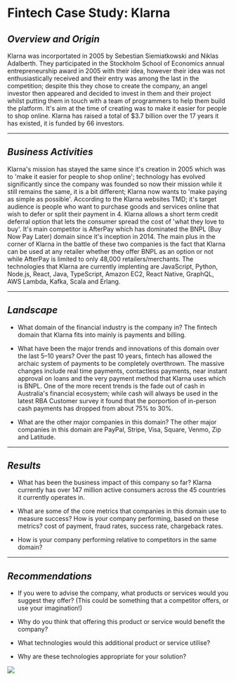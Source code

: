 # Fintech Case Study: Klarna


## *Overview and Origin*

Klarna was incorportated in 2005 by Sebestian Siemiatkowski and Niklas Adalberth. They participated in the Stockholm School of Economics annual entrepreneurship award in 2005 with their idea, however their idea was not enthusiastically received and their entry was among the last in the competition; despite this they chose to create the company, an angel investor then appeared and decided to invest in them and their project whilst putting them in touch with a team of programmers to help them build the platform.    It's aim at the time of creating was to make it easier for people to shop online. Klarna has raised a total of $3.7 billion over the 17 years it has existed, it is funded by 66 investors.


---

## *Business Activities*

Klarna's mission has stayed the same since it's creation in 2005 which was to 'make it easier for people to shop online'; technology has evolved significantly since the company was founded so now their mission while it still remains the same, it is a bit different; Klarna now wants to 'make paying as simple as possible'. According to the Klarna websites TMD; it's target audience is people who want to purchase goods and services online that wish to defer or split their payment in 4. Klarna allows a short term credit deferral option that lets the consumer spread the cost of 'what they love to buy'. It's main competitor is AfterPay which has dominated the BNPL (Buy Now Pay Later) domain since it's inception in 2014. The main plus in the corner of Klarna in the battle of these two companies is the fact that Klarna can be used at any retailer whether they offer BNPL as an option or not while AfterPay is limited to only 48,000 retailers/merchants. The technologies that Klarna are currently implenting are JavaScript, Python, Node.js, React, Java, TypeScript, Amazon EC2, React Native, GraphQL, AWS Lambda, Kafka, Scala and Erlang.

---
## *Landscape*

* What domain of the financial industry is the company in?
The fintech domain that Klarna fits into mainly is payments and billing.


* What have been the major trends and innovations of this domain over the last 5–10 years?
Over the past 10 years, fintech has allowed the archaic system of payments to be completely overthrown. The massive changes include real time payments, contactless payments, near instant approval on loans and the very payment method that Klarna uses which is BNPL. One of the more recent trends is the fade out of cash in Australia's financial ecosystem; while cash will always be used in the latest RBA Customer survey it found that the porportion of in-person cash payments has dropped from about 75% to 30%. 

* What are the other major companies in this domain?
The other major companies in this domain are PayPal, Stripe, Visa, Square, Venmo, Zip and Latitude.
---

## *Results*

* What has been the business impact of this company so far?
Klarna currently has over 147 million active consumers across the 45 countries it currently operates in.

* What are some of the core metrics that companies in this domain use to measure success? How is your company performing, based on these metrics?
cost of payment, fraud rates, success rate, chargeback rates.


* How is your company performing relative to competitors in the same domain?

---

## *Recommendations*

* If you were to advise the company, what products or services would you suggest they offer? (This could be something that a competitor offers, or use your imagination!)

* Why do you think that offering this product or service would benefit the company?

* What technologies would this additional product or service utilise?

* Why are these technologies appropriate for your solution?






![](klarna-og.png)

